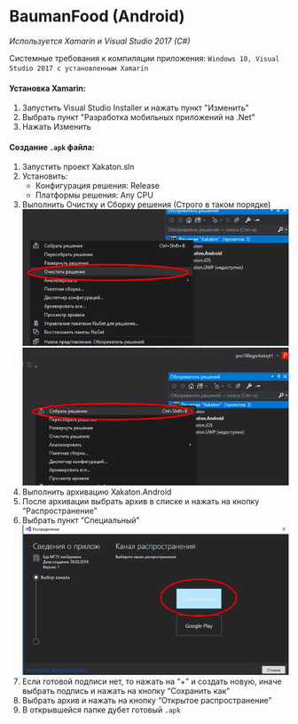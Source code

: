 # BaumanFood (Android)

_Используется Xamarin и Visual Studio 2017 (C#)_

Системные требования к компиляции приложения:
`Windows 10, Visual Studio 2017 с установленным Xamarin`


#### Установка Xamarin:
1. Запустить Visual Studio Installer и нажать пункт "Изменить"
2. Выбрать пункт "Разработка мобильных приложений на .Net"
3. Нажать Изменить

#### Создание `.apk` файла:
1. Запустить проект Xakaton.sln
2. Установить:
    - Конфигурация решения: Release 
	- Платформы решения: Any CPU
3. Выполнить Очистку и Сборку решения (Строго в таком порядке) 
![APK1](../asset/apk1.png)
![APK2](../asset/apk2.png)
4. Выполнить архивацию Xakaton.Android
5. После архивации выбрать архив в списке и нажать на кнопку “Распространение”
6. Выбрать пункт “Специальный”
![APK3](../asset/apk3.png)
7. Если готовой подписи нет, то нажать на “+” и создать новую, иначе выбрать подпись и нажать на кнопку “Сохранить как”
8. Выбрать архив и нажать на кнопку “Открытое распространение”
9. В открывшейся папке дубет готовый `.apk`